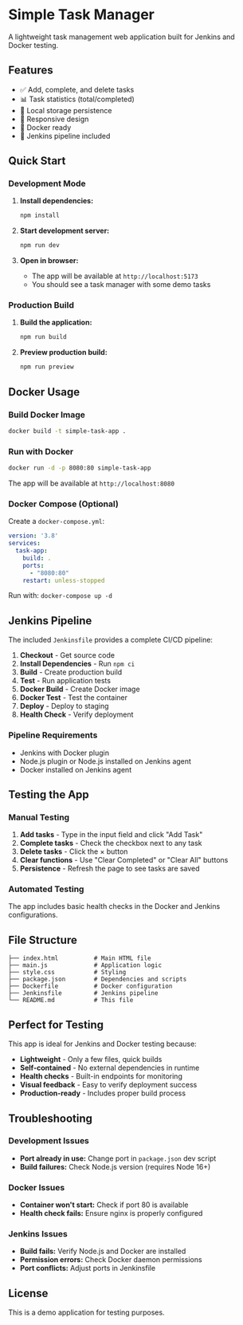 # Simple Task Manager

A lightweight task management web application built for Jenkins and Docker testing.

## Features

- ✅ Add, complete, and delete tasks
- 📊 Task statistics (total/completed)
- 💾 Local storage persistence
- 📱 Responsive design
- 🐳 Docker ready
- 🔧 Jenkins pipeline included

## Quick Start

### Development Mode

1. **Install dependencies:**
   ```bash
   npm install
   ```

2. **Start development server:**
   ```bash
   npm run dev
   ```

3. **Open in browser:**
   - The app will be available at `http://localhost:5173`
   - You should see a task manager with some demo tasks

### Production Build

1. **Build the application:**
   ```bash
   npm run build
   ```

2. **Preview production build:**
   ```bash
   npm run preview
   ```

## Docker Usage

### Build Docker Image

```bash
docker build -t simple-task-app .
```

### Run with Docker

```bash
docker run -d -p 8080:80 simple-task-app
```

The app will be available at `http://localhost:8080`

### Docker Compose (Optional)

Create a `docker-compose.yml`:

```yaml
version: '3.8'
services:
  task-app:
    build: .
    ports:
      - "8080:80"
    restart: unless-stopped
```

Run with: `docker-compose up -d`

## Jenkins Pipeline

The included `Jenkinsfile` provides a complete CI/CD pipeline:

1. **Checkout** - Get source code
2. **Install Dependencies** - Run `npm ci`
3. **Build** - Create production build
4. **Test** - Run application tests
5. **Docker Build** - Create Docker image
6. **Docker Test** - Test the container
7. **Deploy** - Deploy to staging
8. **Health Check** - Verify deployment

### Pipeline Requirements

- Jenkins with Docker plugin
- Node.js plugin or Node.js installed on Jenkins agent
- Docker installed on Jenkins agent

## Testing the App

### Manual Testing

1. **Add tasks** - Type in the input field and click "Add Task"
2. **Complete tasks** - Check the checkbox next to any task
3. **Delete tasks** - Click the × button
4. **Clear functions** - Use "Clear Completed" or "Clear All" buttons
5. **Persistence** - Refresh the page to see tasks are saved

### Automated Testing

The app includes basic health checks in the Docker and Jenkins configurations.

## File Structure

```
├── index.html          # Main HTML file
├── main.js             # Application logic
├── style.css           # Styling
├── package.json        # Dependencies and scripts
├── Dockerfile          # Docker configuration
├── Jenkinsfile         # Jenkins pipeline
└── README.md           # This file
```

## Perfect for Testing

This app is ideal for Jenkins and Docker testing because:

- **Lightweight** - Only a few files, quick builds
- **Self-contained** - No external dependencies in runtime
- **Health checks** - Built-in endpoints for monitoring
- **Visual feedback** - Easy to verify deployment success
- **Production-ready** - Includes proper build process

## Troubleshooting

### Development Issues

- **Port already in use:** Change port in `package.json` dev script
- **Build failures:** Check Node.js version (requires Node 16+)

### Docker Issues

- **Container won't start:** Check if port 80 is available
- **Health check fails:** Ensure nginx is properly configured

### Jenkins Issues

- **Build fails:** Verify Node.js and Docker are installed
- **Permission errors:** Check Docker daemon permissions
- **Port conflicts:** Adjust ports in Jenkinsfile

## License

This is a demo application for testing purposes.